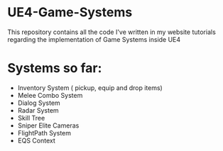 # UE4-Game-Systems
This repository contains all the code I've written in my website tutorials regarding the implementation of Game Systems inside UE4

# Systems so far:
- Inventory System ( pickup, equip and drop items)
- Melee Combo System
- Dialog System
- Radar System
- Skill Tree
- Sniper Elite Cameras
- FlightPath System
- EQS Context